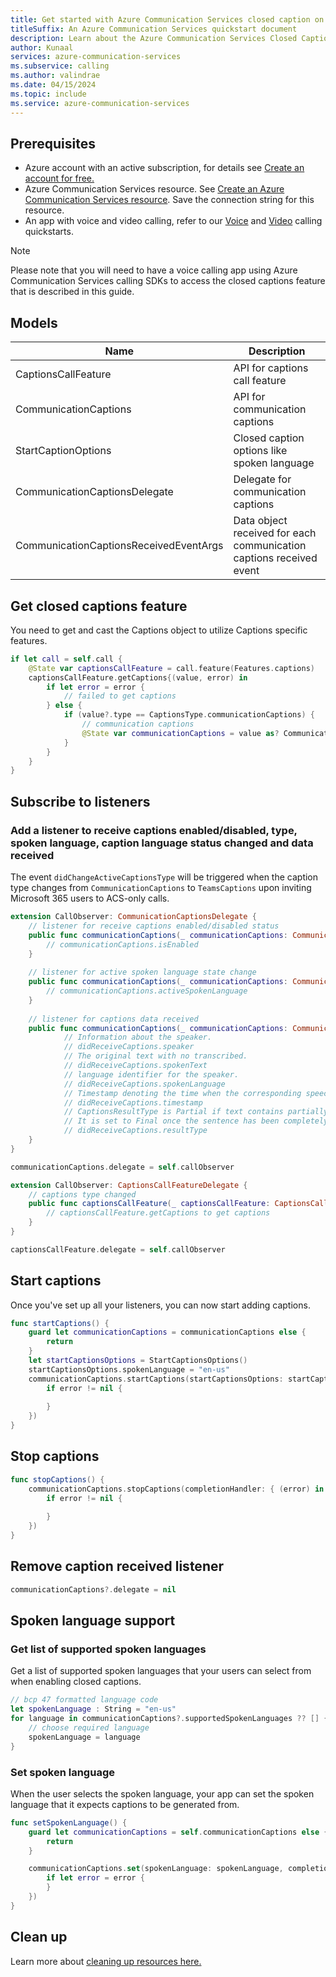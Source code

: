 ```yaml
---
title: Get started with Azure Communication Services closed caption on iOS
titleSuffix: An Azure Communication Services quickstart document
description: Learn about the Azure Communication Services Closed Captions in iOS apps
author: Kunaal
services: azure-communication-services
ms.subservice: calling
ms.author: valindrae
ms.date: 04/15/2024
ms.topic: include
ms.service: azure-communication-services
---
```


## Prerequisites
- Azure account with an active subscription, for details see [Create an account for free.](https://azure.microsoft.com/free/)
- Azure Communication Services resource. See [Create an Azure Communication Services resource](../../../../quickstarts/create-communication-resource.md?tabs=windows&pivots=platform-azp). Save the connection string for this resource. 
- An app with voice and video calling, refer to our [Voice](../../../../quickstarts/voice-video-calling/getting-started-with-calling.md) and [Video](../../../../quickstarts/voice-video-calling/get-started-with-video-calling.md) calling quickstarts.

>[!NOTE]
>Please note that you will need to have a voice calling app using Azure Communication Services calling SDKs to access the closed captions feature that is described in this guide.

## Models
| Name                                   | Description                                                         |
| -------------------------------------- | ------------------------------------------------------------------- |
| CaptionsCallFeature                    | API for captions call feature                                       |
| CommunicationCaptions                  | API for communication captions                                      |
| StartCaptionOptions                    | Closed caption options like spoken language                         |
| CommunicationCaptionsDelegate          | Delegate for communication captions                                 |
| CommunicationCaptionsReceivedEventArgs | Data object received for each communication captions received event |

## Get closed captions feature 
You need to get and cast the Captions object to utilize Captions specific features.

``` swift
if let call = self.call {
    @State var captionsCallFeature = call.feature(Features.captions)
    captionsCallFeature.getCaptions{(value, error) in
        if let error = error {
            // failed to get captions
        } else {
            if (value?.type == CaptionsType.communicationCaptions) {
                // communication captions
                @State var communicationCaptions = value as? CommunicationCaptions
            }
        }
    }
}
```

## Subscribe to listeners

### Add a listener to receive captions enabled/disabled, type, spoken language, caption language status changed and data received

The event `didChangeActiveCaptionsType` will be triggered when the caption type changes from `CommunicationCaptions` to `TeamsCaptions` upon inviting Microsoft 365 users to ACS-only calls.

```swift
extension CallObserver: CommunicationCaptionsDelegate {
    // listener for receive captions enabled/disabled status
    public func communicationCaptions(_ communicationCaptions: CommunicationCaptions, didChangeCaptionsEnabledState args: PropertyChangedEventArgs) {
        // communicationCaptions.isEnabled
    }
    
    // listener for active spoken language state change
    public func communicationCaptions(_ communicationCaptions: CommunicationCaptions, didChangeActiveSpokenLanguageState args: PropertyChangedEventArgs) {
        // communicationCaptions.activeSpokenLanguage
    }
    
    // listener for captions data received
    public func communicationCaptions(_ communicationCaptions: CommunicationCaptions, didReceiveCaptions:CommunicationCaptionsReceivedEventArgs) {
            // Information about the speaker.
            // didReceiveCaptions.speaker
            // The original text with no transcribed.
            // didReceiveCaptions.spokenText
            // language identifier for the speaker.
            // didReceiveCaptions.spokenLanguage
            // Timestamp denoting the time when the corresponding speech was made.
            // didReceiveCaptions.timestamp
            // CaptionsResultType is Partial if text contains partially spoken sentence.
            // It is set to Final once the sentence has been completely transcribed.
            // didReceiveCaptions.resultType
    }
}

communicationCaptions.delegate = self.callObserver

extension CallObserver: CaptionsCallFeatureDelegate {
    // captions type changed
    public func captionsCallFeature(_ captionsCallFeature: CaptionsCallFeature, didChangeActiveCaptionsType args: PropertyChangedEventArgs) {
        // captionsCallFeature.getCaptions to get captions
    }
}

captionsCallFeature.delegate = self.callObserver
```

## Start captions

Once you've set up all your listeners, you can now start adding captions.

``` swift
func startCaptions() {
    guard let communicationCaptions = communicationCaptions else {
        return
    }
    let startCaptionsOptions = StartCaptionsOptions()
    startCaptionsOptions.spokenLanguage = "en-us"
    communicationCaptions.startCaptions(startCaptionsOptions: startCaptionsOptions, completionHandler: { (error) in
        if error != nil {
            
        }
    })
}
```

## Stop captions

``` swift
func stopCaptions() {
    communicationCaptions.stopCaptions(completionHandler: { (error) in
        if error != nil {
            
        }
    })
}
```

## Remove caption received listener

``` swift
communicationCaptions?.delegate = nil
```

## Spoken language support 

### Get list of supported spoken languages
Get a list of supported spoken languages that your users can select from when enabling closed captions. 

``` swift
// bcp 47 formatted language code
let spokenLanguage : String = "en-us"
for language in communicationCaptions?.supportedSpokenLanguages ?? [] {
    // choose required language
    spokenLanguage = language
}
```

### Set spoken language 
When the user selects the spoken language, your app can set the spoken language that it expects captions to be generated from. 

``` swift 
func setSpokenLanguage() {
    guard let communicationCaptions = self.communicationCaptions else {
        return
    }

    communicationCaptions.set(spokenLanguage: spokenLanguage, completionHandler: { (error) in
        if let error = error {
        }
    })
}
```

## Clean up
Learn more about [cleaning up resources here.](../../../create-communication-resource.md?pivots=platform-azp&tabs=windows#clean-up-resources)
